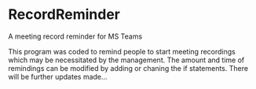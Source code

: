 # RecordReminder
A meeting record reminder for MS Teams

This program was coded to remind people to start meeting recordings which may be necessitated by the management.
The amount and time of remindings can be modified by adding or chaning the if statements.
There will be further updates made...
